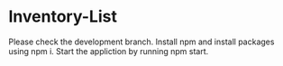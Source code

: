 # Inventory-List
Please check the development branch. 
Install npm and install packages using npm i. 
Start the appliction by running npm start.
